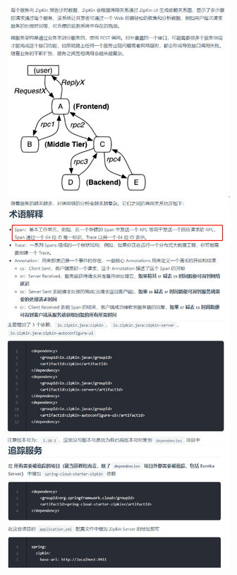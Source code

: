 ![](pics/ZipKin01.png)
![](pics/ZipKin02.png)
![](pics/ZipKin03.png)
![](pics/ZipKin04-ZipKinServer端依赖.png)
![](pics/ZipKin05-ZipKinClient端依赖.png)
